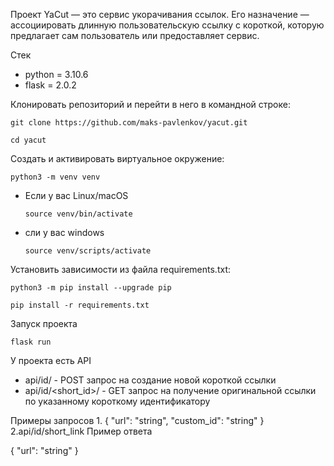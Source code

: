 Проект YaCut — это сервис укорачивания ссылок. Его назначение — ассоциировать длинную пользовательскую ссылку с короткой, которую предлагает сам пользователь или предоставляет сервис.

Стек
- python = 3.10.6
- flask = 2.0.2

Клонировать репозиторий и перейти в него в командной строке:

```
git clone https://github.com/maks-pavlenkov/yacut.git
```

```
cd yacut
```

Cоздать и активировать виртуальное окружение:

```
python3 -m venv venv
```

* Если у вас Linux/macOS

    ```
    source venv/bin/activate
    ```

* сли у вас windows

    ```
    source venv/scripts/activate
    ```

Установить зависимости из файла requirements.txt:

```
python3 -m pip install --upgrade pip
```

```
pip install -r requirements.txt
```

Запуск проекта
```
flask run
```

У проекта есть API
- api/id/ - POST запрос на создание новой короткой ссылки
- api/id/<short_id>/ - GET запрос на получение оригинальной ссылки по указанному короткому идентификатору

Примеры запросов 
1.
{
  "url": "string",
  "custom_id": "string"
}
2.api/id/short_link 
Пример ответа

{
  "url": "string"
}